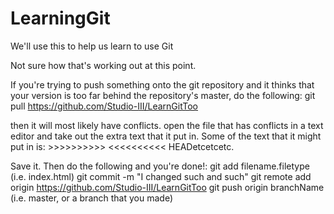 # LearningGit
We'll use this to help us learn to use Git

Not sure how that's working out at this point.

If you're trying to push something onto the git repository and it thinks that your version is too far behind the repository's master, do the following:
	git pull https://github.com/Studio-III/LearnGitToo

then it will most likely have conflicts. open the file that has conflicts in a text editor and take out the extra text that it put in. Some of the text that it might put in is:
	>>>>>>>>>>
	<<<<<<<<<<
	HEADetcetcetc.
	
Save it. Then do the following and you're done!:
	git add filename.filetype (i.e. index.html)
	git commit -m "I changed such and such"
	git remote add origin https://github.com/Studio-III/LearnGitToo
	git push origin branchName (i.e. master, or a branch that you made)